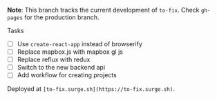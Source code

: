 **Note**: This branch tracks the current development of `to-fix`. Check `gh-pages` for the production branch.

Tasks
- [ ] Use `create-react-app` instead of browserify
- [ ] Replace mapbox.js with mapbox gl js
- [ ] Replace reflux with redux
- [ ] Switch to the new backend api
- [ ] Add workflow for creating projects

Deployed at `[to-fix.surge.sh](https://to-fix.surge.sh)`.
